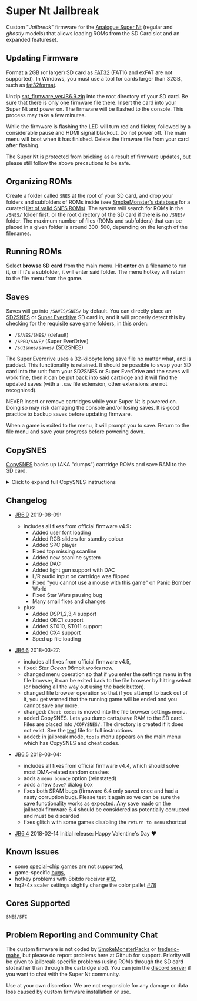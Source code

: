 # Super Nt Jailbreak

Custom "*Jailbreak*" firmware for the [Analogue Super
Nt](https://www.analogue.co/pages/super-nt/) (regular and *ghostly*
models) that allows loading ROMs from the SD Card slot and an expanded
featureset.

## Updating Firmware 

Format a 2GB (or larger) SD card as
[FAT32](https://en.wikipedia.org/wiki/FAT32) (FAT16 and exFAT are not
supported). In Windows, you must use a tool for cards larger than
32GB, such as
[fat32format](http://www.ridgecrop.demon.co.uk/index.htm?guiformat.htm).

Unzip
[snt_firmware_verJB6.9.zip](https://github.com/SmokeMonsterPacks/Super-NT-Jailbreak/releases/download/v6.6/snt_firmware_verJB6.9.zip)
into the root directory of your SD card.  Be sure that there is only
one firmware file there.  Insert the card into your Super Nt and power
on. The firmware will be flashed to the console. This process may take
a few minutes.

While the firmware is flashing the LED will turn red and flicker,
followed by a considerable pause and HDMI signal blackout.  Do not
power off.  The main menu will boot when it has finished. Delete the
firmware file from your card after flashing.

The Super Nt is protected from bricking as a result of firmware
updates, but please still follow the above precautions to be safe.

## Organizing ROMs

Create a folder called `SNES` at the root of your SD card, and drop
your folders and subfolders of ROMs inside (see [SmokeMonster's
database](https://github.com/SmokeMonsterPacks/EverDrive-Packs-Lists-Database)
for a curated [list of valid SNES
ROMs](https://github.com/SmokeMonsterPacks/EverDrive-Packs-Lists-Database/raw/master/EverDrive%20Pack%20SMDBs/Super%20EverDrive%20%26%20SD2SNES%20SMDB.txt)).
The system will search for ROMs in the `/SNES/` folder first, or the
root directory of the SD card if there is no `/SNES/` folder.  The
maximum number of files (ROMs and subfolders) that can be placed in a
given folder is around 300-500, depending on the length of the
filenames.

## Running ROMs

Select **browse SD card** from the main menu.  Hit **enter** on a
filename to run it, or if it's a subfolder, it will enter said folder.
The menu hotkey will return to the file menu from the game.

## Saves

Saves will go into `/SAVES/SNES/` by default.  You can directly place
an [SD2SNES](http://sd2snes.de/) or [Super
Everdrive](https://krikzz.com/store/home/13-super-everdrive-v2.html)
SD card in, and it will properly detect this by checking for the
requisite save game folders, in this order:

- `/SAVES/SNES/` (default)
- `/SPED/SAVE/` (Super EverDrive)
- `/sd2snes/saves/` (SD2SNES)

The Super Everdrive uses a 32-kilobyte long save file no matter what,
and is padded.  This functionality is retained.  It should be possible
to swap your SD card into the unit from your SD2SNES or Super
EverDrive and the saves will work fine, then it can be put back into
said cartridge and it will find the updated saves (with a `.sav` file
extension, other extensions are not recognized).

NEVER insert or remove cartridges while your Super Nt is powered
on. Doing so may risk damaging the console and/or losing saves. It is
good practice to backup saves before updating firmware.

When a game is exited to the menu, it will prompt you to save. Return to
the file menu and save your progress before powering down.

## CopySNES

[CopySNES](https://github.com/SmokeMonsterPacks/Super-NT-Jailbreak/releases/download/v6.6/CopySNES.Instructions.txt)
backs up (AKA "dumps") cartridge ROMs and save RAM to the SD card.

<details>
  <summary>Click to expand full CopySNES instructions</summary>
<BR>

CopySNES is designed to be an easy to use way to back up cartridge
ROMs and save RAM data. Most types of cartridges are supported, and if
it isn't specifically supported or for some reason the cartridge
header is bad, the settings can be changed.

How to use it:

* Power the system off
* Insert cartridge
* Power the system on
* Select `CopySNES` on the tools menu

At this point, CopySNES will query the cartridge and grab the header
and attempt to detect what kind of cartridge it is.

You have two options at this point:

1. hit `enter` to accept the settings and proceed to saving.
2. hit `start` to edit the detected settings

(note: editing the name will happen during the save step, skip to
`filename entry` below)

If you wish to edit the settings, use `up` and `down` to select one of
the settings, then use `left` and `right` to adjust it. You can select
between 32 kilobytes and 16 megabytes of ROM to dump, and between 0
(i.e. none) and 32 kilobytes of RAM.

Finally, you can select the type of mapper it is, i.e. LOROM, HIROM,
EXHIROM, or EXLOROM. There is also a `FLAT` setting which will let you
dump the entire SNES cartridge space if desired. `FLAT` starts at
address 00:0000 and will dump the specified amount of memory.

While you can dump say, 8 megabytes of LOROM or HIROM, doing so most
likely won't be very useful.

This `manual` mode is useful when dumping things that do not have a
valid or any header such as the *Game Genie* BIOS (it reports 0 kilobyte
of ROM and is actually 64 kilobytes) or the *Sufami Turbo* (again, it
reports 0 kilobyte of ROM even though it's really 1 megabyte).

When you are done adjusting the settings, and are ready to dump, hit
`select`.

Filename entry:

At this point the filename can be edited.  It will directly copy the
ROM header name in here. For some Japanese titles, there may be no
valid ASCII characters in the header (or if there's no header at all)
so any invalid characters for a filename are replaced with spaces. If
there's no name at all, it will default to "GAME".  Use `up`/`down` to
change the character's value and `left`/`right` to select a
character. Press `enter` to accept the filename and begin the dumping
process.

The game's actual size will be determined at this point (i.e. a
2-megabyte game reported in the header might only be 1.5 megabytes, so
this will be detected now).

Finally, the ROM and RAM are dumped to the SD card.

Now that the dump is complete, you are returned to the tools menu. The
system can be powered off and a new cartridge inserted to dump, and so
on until all the carts are dumped that you wish to dump.

The following things have been tested:

* LOROM   (ROM + RAM)
* HIROM   (ROM + RAM)
* EXHIROM (ROM + RAM)
* SDD-1   (ROM + RAM)
* SA-1    (ROM + RAM)
* CX4     (ROM)
* DSP1-4  (ROM + RAM)
* S-RTC   (ROM,  RAM is dumped but it is unknown if it works)
* ST010   (ROM)
* ST011   (ROM)
* ST018   (ROM)
* OBC-1   (ROM + RAM)
* SPC7110 (ROM + RAM, but RAM has not been verified to work)
* GSU-1/2 (ROM + RAM)

(note: for SuperFX (GSU), the RAM is always dumped as 64 kilobytes.
This is because games such as *Yoshi's Island* have RAM, but the
headers for all the games show 0 kilobyte of RAM.  This 'larger' RAM
will work with the major emulators, and can be trimmed down later if
needed.)


Note: Testing with `no$sns` it will not use the saves on certain games
such as *Chrono Trigger* I don't know why, the saves are good and work
on the Super NT itself.

</details>

## Changelog
- [JB6.9](https://github.com/SmokeMonsterPacks/Super-NT-Jailbreak/releases/download/v6.6/snt_firmware_verJB6.9.zip) 2019-08-09:
  - includes all fixes from official firmware v4.9:
    - Added user font loading
    - Added RGB sliders for standby colour
    - Added SPC player
    - Fixed top missing scanline
    - Added new scanline system
    - Added DAC
    - Added light gun support with DAC
    - L/R audio input on cartridge was flipped
    - Fixed "you cannot use a mouse with this game" on Panic Bomber World
    - Fixed Star Wars pausing bug
    - Many small fixes and changes
  - plus:
    - Added DSP1,2,3,4 support
    - Added OBC1 support
    - Added ST010, ST011 support
    - Added CX4 support
    - Sped up file loading
  
- [JB6.6](https://github.com/SmokeMonsterPacks/Super-NT-Jailbreak/releases/download/v6.6/snt_firmware_verJB6.6.bin) 2018-03-27:
  - includes all fixes from official firmware v4.5,
  - fixed: *Star Ocean* 96mbit works now.
  - changed menu operation so that if you enter the settings menu in
    the file browser, it can be exited back to the file browser by
    hitting select (or backing all the way out using the back button).
  - changed file browser operation so that if you attempt to back out
    of it, you get warned that the running game will be ended and you
    cannot save any more.
  - changed: `Cheat codes` is moved into the file browser settings
    menu.
  - added CopySNES. Lets you dump carts/save RAM to the SD card. Files
    are placed into `/COPYSNES/`. The directory is created if it does
    not exist. See the
    [text](https://github.com/SmokeMonsterPacks/Super-NT-Jailbreak/releases/download/v6.6/CopySNES.Instructions.txt)
    file for full instructions.
  - added: in jailbreak mode, `tools` menu appears on the main menu
    which has CopySNES and cheat codes.

- [JB6.5](https://github.com/SmokeMonsterPacks/Super-NT-Jailbreak/releases/download/v6.5/snt_firmware_verJB6.5.bin) 2018-03-04:
  - includes all fixes from official firmware v4.4, which should
    solve most DMA-related random crashes
  - adds a `menu bounce` option (reinstated)
  - adds a new `Save?` dialog box
  - fixes both SRAM bugs (firmware 6.4 only saved once and had a nasty
    corruption bug). Please test it again so we can be sure the save
    functionality works as expected. Any save made on the jailbreak
    firmware 6.4 should be considered as potentially corrupted and
    must be discarded
  - fixes glitch with some games disabling the `return to menu`
    shortcut
    
- [JB6.4](https://github.com/SmokeMonsterPacks/Super-NT-Jailbreak/releases/download/v6.4/snt_firmware_verJB6.4.bin) 2018-02-14 Initial release: Happy Valentine's Day :heart:

## Known Issues

- some [special-chip games](https://en.wikipedia.org/wiki/List_of_Super_NES_enhancement_chips#List_of_Super_NES_games_that_use_enhancement_chips) are not supported,
- game-specific [bugs](https://github.com/SmokeMonsterPacks/Super-NT-Jailbreak/issues?utf8=%E2%9C%93&q=is%3Aissue+is%3Aopen+glitches),
- hotkey problems with 8bitdo receiver [#12](https://github.com/SmokeMonsterPacks/Super-NT-Jailbreak/issues/51),
- hq2-4x scaler settings slightly change the color pallet [#78](https://github.com/SmokeMonsterPacks/Super-NT-Jailbreak/issues/78)

## Cores Supported

`SNES/SFC`

## Problem Reporting and Community Chat

The custom firmware is not coded by
[SmokeMonsterPacks](https://github.com/SmokeMonsterPacks) or
[frederic-mahe](https://github.com/frederic-mahe), but please do
report problems here at Github for support. Priority will be given to
jailbreak-specific problems (using ROMs through the SD card slot
rather than through the cartridge slot). You can join the [discord
server](https://discord.gg/UDu5ztY) if you want to chat with the Super
Nt community.

Use at your own discretion. We are not responsible for any damage 
or data loss caused by custom firmware installation or use.
